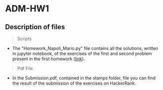 # ADM-HW1


## Description of files



> Scripts
* The "Homework_Napoli_Mario.py" file contains all the solutions, written in jupyter notebook, of the exercises of the first and second problem present in the first homework ([link](http://aris.me/contents/teaching/data-mining-ds-2021/homeworks/homework1.pdf)).






> Pdf File
* In the Submission.pdf, contained in the stamps folder, file you can find the result of the submission of the exercises on HackerRank.
